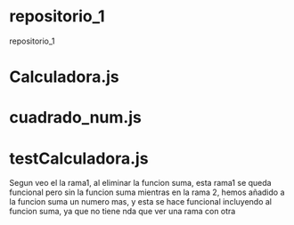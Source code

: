 # repositorio_1
repositorio_1
# Calculadora.js
# cuadrado_num.js
# testCalculadora.js

Segun veo el la rama1, al eliminar la funcion suma, esta rama1 se queda funcional pero sin la funcion suma
mientras en la rama 2, hemos añadido a la funcion suma un numero mas, y esta se hace funcional incluyendo al funcion suma, ya que no tiene nda que ver una rama con otra 

